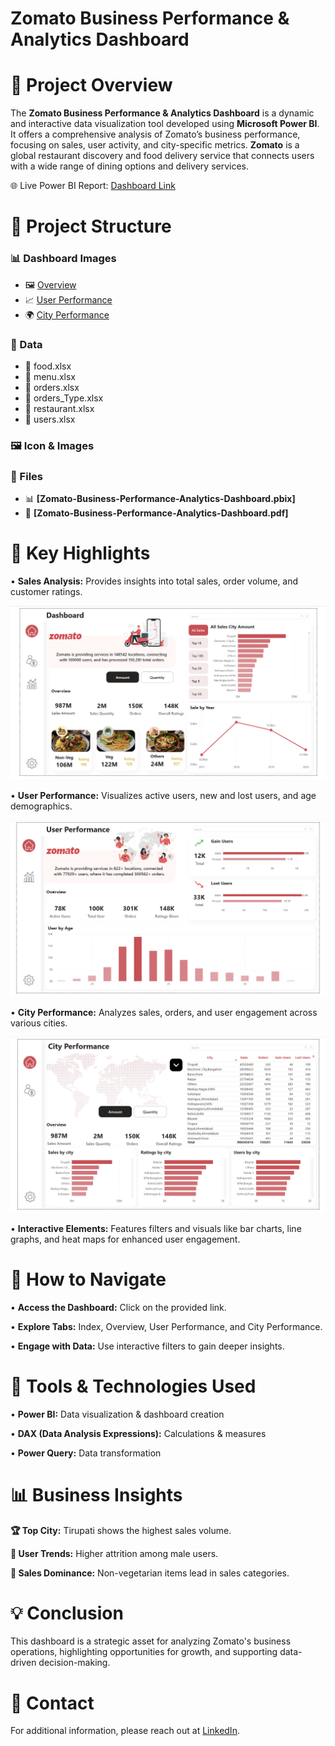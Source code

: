 # Zomato Business Performance & Analytics Dashboard

# 🚀 Project Overview

The **Zomato Business Performance & Analytics Dashboard** is a dynamic and interactive data visualization tool developed using **Microsoft Power BI**. 
It offers a comprehensive analysis of Zomato’s business performance, focusing on sales, user activity, and city-specific metrics.
**Zomato** is a global restaurant discovery and food delivery service that connects users with a wide range of dining options and delivery services.

🌐 Live Power BI Report: [Dashboard Link](https://app.powerbi.com/reportEmbed?reportId=e0dba157-75a5-4962-9db5-432f9ea67cbc&autoAuth=true&ctid=f419c9fe-f7b0-4d87-bee8-e8dfb2190cab)

# 📂 Project Structure

### 📊 Dashboard Images  
- 🖼️ [Overview](https://github.com/Kaushik-Puttaswamy/Zomato-Business-Performance-Analytics-Dashboard/blob/dev/Dashboard%20Images/Overview.png)  
- 📈 [User Performance](https://github.com/Kaushik-Puttaswamy/Zomato-Business-Performance-Analytics-Dashboard/blob/dev/Dashboard%20Images/User%20Performance.png)  
- 🌍 [City Performance](https://github.com/Kaushik-Puttaswamy/Zomato-Business-Performance-Analytics-Dashboard/blob/dev/Dashboard%20Images/City%20Performance.png)  

### 📂 Data  
- 📜 food.xlsx  
- 📜 menu.xlsx  
- 📜 orders.xlsx  
- 📜 orders_Type.xlsx  
- 📜 restaurant.xlsx  
- 📜 users.xlsx  

### 🖼️ Icon & Images  

### 📁 Files  
- 📊 **[Zomato-Business-Performance-Analytics-Dashboard.pbix]**  
- 📄 **[Zomato-Business-Performance-Analytics-Dashboard.pdf]**  

# 🎯 Key Highlights

• **Sales Analysis:** Provides insights into total sales, order volume, and customer ratings.

![Overview](https://github.com/Kaushik-Puttaswamy/Zomato-Business-Performance-Analytics-Dashboard/blob/dev/Dashboard%20Images/Overview.png)

• **User Performance:** Visualizes active users, new and lost users, and age demographics.

![User Performance](https://github.com/Kaushik-Puttaswamy/Zomato-Business-Performance-Analytics-Dashboard/blob/dev/Dashboard%20Images/User%20Performance.png)

• **City Performance:** Analyzes sales, orders, and user engagement across various cities.

![City Performance](https://github.com/Kaushik-Puttaswamy/Zomato-Business-Performance-Analytics-Dashboard/blob/dev/Dashboard%20Images/City%20Performance.png)

• **Interactive Elements:** Features filters and visuals like bar charts, line graphs, and heat maps for enhanced user engagement.

# 🧠 How to Navigate

• **Access the Dashboard:** Click on the provided link.

• **Explore Tabs:** Index, Overview, User Performance, and City Performance.

• **Engage with Data:** Use interactive filters to gain deeper insights.

# 🔧 Tools & Technologies Used
	
 •	**Power BI:** Data visualization & dashboard creation
	
 •	**DAX (Data Analysis Expressions):** Calculations & measures
	
 •	**Power Query:** Data transformation

# 📊 Business Insights

**🏆 Top City:** Tirupati shows the highest sales volume.

**👥 User Trends:** Higher attrition among male users.

**🍲 Sales Dominance:** Non-vegetarian items lead in sales categories.

# 💡 Conclusion

This dashboard is a strategic asset for analyzing Zomato's business operations, highlighting opportunities for growth, and supporting data-driven decision-making.

# 📧 Contact

For additional information, please reach out at [LinkedIn](https://www.linkedin.com/in/kaushik-puttaswamy-data-analyst/).


